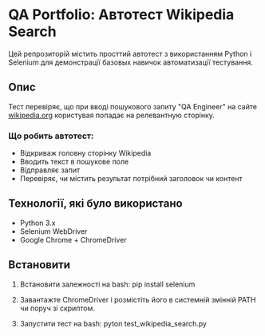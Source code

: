 # QA Portfolio: Автотест Wikipedia Search
Цей репрозиторій містить просттий автотест з використанням Python і Selenium для демонстрації базовых навичок автоматизації тестування.

## Опис

Тест перевіряє, що при вводі пошукового запиту "QA Engineer" на сайте [wikipedia.org](https://www.wikipedia.org/) користувая попадає на релевантную сторінку.

### Що робить автотест:
- Відкриваж головну сторінку Wikipedia
- Вводить текст в пошукове поле
- Відправляє запит
- Перевіряє, чи містить результат потрібний заголовок чи контент 

## Технології, які було використано

- Python 3.x
- Selenium WebDriver
- Google Chrome + ChromeDriver

## Встановити

1. Встановити залежності на bash: pip install selenium

2. Завантажте ChromeDriver і розмістіть його в системній змінній PATH чи поруч зі скриптом.

3. Запустити тест на bash: pyton test_wikipedia_search.py

